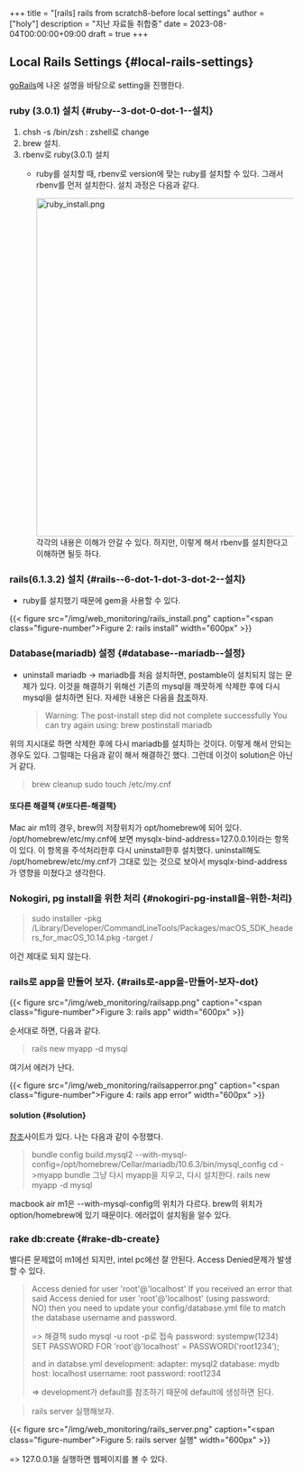 +++
title = "[rails] rails from scratch8-before local settings"
author = ["holy"]
description = "지난 자료들 취합중"
date = 2023-08-04T00:00:00+09:00
draft = true
+++

## Local Rails Settings {#local-rails-settings}

[goRails](https://gorails.com/setup/osx/11.0-big-sur)에 나온 설명을 바탕으로 setting을 진행한다.


### ruby (3.0.1) 설치 {#ruby--3-dot-0-dot-1--설치}

1.  chsh -s /bin/zsh : zshell로 change
2.  brew 설치.
3.  rbenv로 ruby(3.0.1) 설치
    -   ruby를 설치할 때, rbenv로 version에 맞는 ruby를 설치할 수 있다. 그래서 rbenv를 먼저 설치한다. 설치 과정은 다음과 같다.

        <a id="org710aa10"></a>

        <img src="/img/web_monitoring/ruby_install.png" alt="ruby_install.png" width="600px" />
        각각의 내용은 이해가 안갈 수 있다. 하지만, 이렇게 해서 rbenv를 설치한다고 이해하면 될듯 하다.


### rails(6.1.3.2) 설치 {#rails--6-dot-1-dot-3-dot-2--설치}

-   ruby를 설치했기 때문에 gem을 사용할 수 있다.

<a id="figure--rails install"></a>

{{< figure src="/img/web_monitoring/rails_install.png" caption="<span class=\"figure-number\">Figure 2: </span>rails install" width="600px" >}}


### Database(mariadb) 설정 {#database--mariadb--설정}

-   uninstall mariadb
    -&gt; mariadb를 처음 설치하면, postamble이 설치되지 않는 문제가 있다. 이것을 해결하기 위해선 기존의 mysql을 깨끗하게 삭제한 후에 다시 mysql을 설치하면 된다. 자세한 내용은 다음을 [참조](https://gist.github.com/brandonsimpson/5204ce8a46f7a20071b5)하자.

    > Warning: The post-install step did not complete successfully
    > You can try again using:
    > brew postinstall mariadb

위의 지시대로 하면 삭제한 후에 다시  mariadb를 설치하는 것이다. 이렇게 해서 안되는 경우도 있다.
그럴때는 다음과 같이 해서 해결하긴 했다. 그런데 이것이 solution은 아닌 거 같다.

> brew cleanup
> sudo touch /etc/my.cnf


#### 또다른 해결책 {#또다른-해결책}

Mac air m1의 경우, brew의 저장위치가 opt/homebrew에 되어 있다. /opt/homebrew/etc/my.cnf에 보면 mysqlx-bind-address=127.0.0.1이라는 항목이 있다. 이 항목을 주석처리한후 다시 uninstall한후 설치했다. uninstall해도 /opt/homebrew/etc/my.cnf가 그대로 있는 것으로 보아서 mysqlx-bind-address가 영향을 미쳤다고 생각한다.


### Nokogiri, pg install을 위한 처리 {#nokogiri-pg-install을-위한-처리}

> sudo installer -pkg /Library/Developer/CommandLineTools/Packages/macOS_SDK_headers_for_macOS_10.14.pkg -target /

이건 제대로 되지 않는다.


### rails로 app을 만들어 보자. {#rails로-app을-만들어-보자-dot}

<a id="figure--rails app"></a>

{{< figure src="/img/web_monitoring/railsapp.png" caption="<span class=\"figure-number\">Figure 3: </span>rails app" width="600px" >}}

순서대로 하면, 다음과 같다.

> rails new myapp -d mysql

여기서 에러가 난다.

<a id="figure--rails app error"></a>

{{< figure src="/img/web_monitoring/railsapperror.png" caption="<span class=\"figure-number\">Figure 4: </span>rails app error" width="600px" >}}


#### solution {#solution}

[참조](https://1023labs.com/posts/ruby-osx-mariadb-error/)사이트가 있다. 나는 다음과 같이 수정했다.

> bundle config build.mysql2 --with-mysql-config=/opt/homebrew/Cellar/mariadb/10.6.3/bin/mysql_config
> cd -&gt;myapp
> bundle
> 그냥 다시 myapp을 지우고, 다시 설치한다. rails new myapp -d mysql

macbook air m1은 --with-mysql-config의 위치가 다르다. brew의 위치가 option/homebrew에 있기 때문이다.
에러없이 설치됨을 알수 있다.


### rake db:create {#rake-db-create}

별다른 문제없이 m1에선 되지만, intel pc에선 잘 안된다.
Access Denied문제가 발생할 수 있다.

>  Access denied for user 'root'@'localhost'
> If you received an error that said Access denied for user 'root'@'localhost' (using password: NO) then you need to update your config/database.yml file to match the database username and password.
>
> =&gt; 해결책
> sudo mysql -u root -p로 접속
> password: systempw(1234)
> SET PASSWORD FOR 'root'@'localhost' = PASSWORD('root1234’);
>
> and in databse.yml
> development:
> adapter: mysql2
> database: mydb
> host: localhost
> username: root
> password: root1234
>
> =&gt; development가 default를 참조하기 때문에 default에 생성하면 된다.

<!--quoteend-->

> rails server 실행해보자.

<a id="figure--rails server"></a>

{{< figure src="/img/web_monitoring/rails_server.png" caption="<span class=\"figure-number\">Figure 5: </span>rails server 실행" width="600px" >}}

=&gt; 127.0.0.1을 실행하면 웹페이지를 볼 수 있다.
